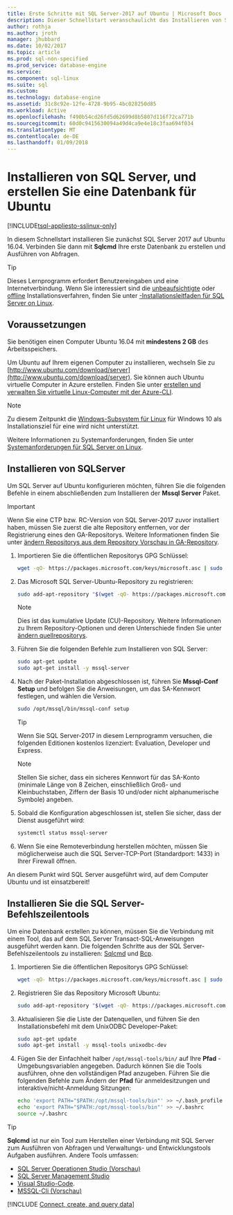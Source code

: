 ```yaml
---
title: Erste Schritte mit SQL Server-2017 auf Ubuntu | Microsoft Docs
description: Dieser Schnellstart veranschaulicht das Installieren von SQL Server-2017 auf Ubuntu und erstellen und Abfragen einer Datenbank mit Sqlcmd.
author: rothja
ms.author: jroth
manager: jhubbard
ms.date: 10/02/2017
ms.topic: article
ms.prod: sql-non-specified
ms.prod_service: database-engine
ms.service: 
ms.component: sql-linux
ms.suite: sql
ms.custom: 
ms.technology: database-engine
ms.assetid: 31c8c92e-12fe-4728-9b95-4bc028250d85
ms.workload: Active
ms.openlocfilehash: f490b54cd26fd5d62699d8b5807d116f72ca771b
ms.sourcegitcommit: 60d0c9415630094a49d4ca9e4e18c3faa694f034
ms.translationtype: MT
ms.contentlocale: de-DE
ms.lasthandoff: 01/09/2018
---
```

# <a name="install-sql-server-and-create-a-database-on-ubuntu"></a>Installieren von SQL Server, und erstellen Sie eine Datenbank für Ubuntu

[!INCLUDE[tsql-appliesto-sslinux-only](../includes/tsql-appliesto-sslinux-only.md)]

In diesem Schnellstart installieren Sie zunächst SQL Server 2017 auf Ubuntu 16.04. Verbinden Sie dann mit **Sqlcmd** Ihre erste Datenbank zu erstellen und Ausführen von Abfragen.

> [!TIP]
> Dieses Lernprogramm erfordert Benutzereingaben und eine Internetverbindung. Wenn Sie interessiert sind die [unbeaufsichtigte](sql-server-linux-setup.md#unattended) oder [offline](sql-server-linux-setup.md#offline) Installationsverfahren, finden Sie unter [-Installationsleitfaden für SQL Server on Linux](sql-server-linux-setup.md).

## <a name="prerequisites"></a>Voraussetzungen

Sie benötigen einen Computer Ubuntu 16.04 mit **mindestens 2 GB** des Arbeitsspeichers.

Um Ubuntu auf Ihrem eigenen Computer zu installieren, wechseln Sie zu [http://www.ubuntu.com/download/server](http://www.ubuntu.com/download/server). Sie können auch Ubuntu virtuelle Computer in Azure erstellen. Finden Sie unter [erstellen und verwalten Sie virtuelle Linux-Computer mit der Azure-CLI](https://docs.microsoft.com/azure/virtual-machines/linux/tutorial-manage-vm).

> [!NOTE]
> Zu diesem Zeitpunkt die [Windows-Subsystem für Linux](https://msdn.microsoft.com/commandline/wsl/about) für Windows 10 als Installationsziel für eine wird nicht unterstützt.

Weitere Informationen zu Systemanforderungen, finden Sie unter [Systemanforderungen für SQL Server on Linux](sql-server-linux-setup.md#system).

## <a id="install"></a>Installieren von SQLServer

Um SQL Server auf Ubuntu konfigurieren möchten, führen Sie die folgenden Befehle in einem abschließenden zum Installieren der **Mssql Server** Paket.

> [!IMPORTANT]
> Wenn Sie eine CTP bzw. RC-Version von SQL Server-2017 zuvor installiert haben, müssen Sie zuerst die alte Repository entfernen, vor der Registrierung eines den GA-Repositorys. Weitere Informationen finden Sie unter [ändern Repositorys aus dem Repository Vorschau in GA-Repository](sql-server-linux-change-repo.md).

1. Importieren Sie die öffentlichen Repositorys GPG Schlüssel:

   ```bash
   wget -qO- https://packages.microsoft.com/keys/microsoft.asc | sudo apt-key add -
   ```

1. Das Microsoft SQL Server-Ubuntu-Repository zu registrieren:

   ```bash
   sudo add-apt-repository "$(wget -qO- https://packages.microsoft.com/config/ubuntu/16.04/mssql-server-2017.list)"
   ```

   > [!NOTE]
   > Dies ist das kumulative Update (CU)-Repository. Weitere Informationen zu Ihrem Repository-Optionen und deren Unterschiede finden Sie unter [ändern quellrepositorys](sql-server-linux-setup.md#repositories).

1. Führen Sie die folgenden Befehle zum Installieren von SQL Server:

   ```bash
   sudo apt-get update
   sudo apt-get install -y mssql-server
   ```

1. Nach der Paket-Installation abgeschlossen ist, führen Sie **Mssql-Conf Setup** und befolgen Sie die Anweisungen, um das SA-Kennwort festlegen, und wählen die Version.

   ```bash
   sudo /opt/mssql/bin/mssql-conf setup
   ```

   > [!TIP]
   > Wenn Sie SQL Server-2017 in diesem Lernprogramm versuchen, die folgenden Editionen kostenlos lizenziert: Evaluation, Developer und Express.

   > [!NOTE]
   > Stellen Sie sicher, dass ein sicheres Kennwort für das SA-Konto (minimale Länge von 8 Zeichen, einschließlich Groß- und Kleinbuchstaben, Ziffern der Basis 10 und/oder nicht alphanumerische Symbole) angeben.

1. Sobald die Konfiguration abgeschlossen ist, stellen Sie sicher, dass der Dienst ausgeführt wird:

   ```bash
   systemctl status mssql-server
   ```

1. Wenn Sie eine Remoteverbindung herstellen möchten, müssen Sie möglicherweise auch die SQL Server-TCP-Port (Standardport: 1433) in Ihrer Firewall öffnen.

An diesem Punkt wird SQL Server ausgeführt wird, auf dem Computer Ubuntu und ist einsatzbereit!

## <a id="tools"></a>Installieren Sie die SQL Server-Befehlszeilentools

Um eine Datenbank erstellen zu können, müssen Sie die Verbindung mit einem Tool, das auf dem SQL Server Transact-SQL-Anweisungen ausgeführt werden kann. Die folgenden Schritte aus der SQL Server-Befehlszeilentools zu installieren: [Sqlcmd](../tools/sqlcmd-utility.md) und [Bcp](../tools/bcp-utility.md).

1. Importieren Sie die öffentlichen Repositorys GPG Schlüssel:

   ```bash
   wget -qO- https://packages.microsoft.com/keys/microsoft.asc | sudo apt-key add -
   ```

1. Registrieren Sie das Repository Microsoft Ubuntu:

   ```bash
   sudo add-apt-repository "$(wget -qO- https://packages.microsoft.com/config/ubuntu/16.04/prod.list)"
   ```

1. Aktualisieren Sie die Liste der Datenquellen, und führen Sie den Installationsbefehl mit dem UnixODBC Developer-Paket:

   ```bash
   sudo apt-get update
   sudo apt-get install -y mssql-tools unixodbc-dev
   ```

1. Fügen Sie der Einfachheit halber `/opt/mssql-tools/bin/` auf Ihre **Pfad** -Umgebungsvariablen angegeben. Dadurch können Sie die Tools ausführen, ohne den vollständigen Pfad anzugeben. Führen Sie die folgenden Befehle zum Ändern der **Pfad** für anmeldesitzungen und interaktive/nicht-Anmeldung Sitzungen:

   ```bash
   echo 'export PATH="$PATH:/opt/mssql-tools/bin"' >> ~/.bash_profile
   echo 'export PATH="$PATH:/opt/mssql-tools/bin"' >> ~/.bashrc
   source ~/.bashrc
   ```

> [!TIP]
> **Sqlcmd** ist nur ein Tool zum Herstellen einer Verbindung mit SQL Server zum Ausführen von Abfragen und Verwaltungs- und Entwicklungstools Aufgaben ausführen. Andere Tools umfassen:
>
> * [SQL Server Operationen Studio (Vorschau)](../sql-operations-studio/what-is.md)
> * [SQL Server Management Studio](sql-server-linux-develop-use-ssms.md)
> * [Visual Studio-Code](sql-server-linux-develop-use-vscode.md).
> * [MSSQL-Cli (Vorschau)](https://blogs.technet.microsoft.com/dataplatforminsider/2017/12/12/try-mssql-cli-a-new-interactive-command-line-tool-for-sql-server/)

[!INCLUDE [Connect, create, and query data](../includes/sql-linux-quickstart-connect-query.md)]
